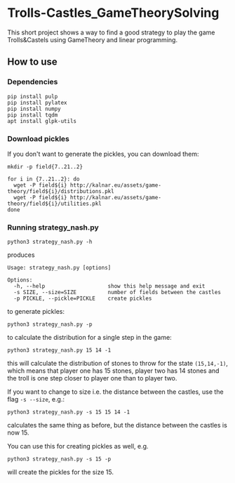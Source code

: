 # Trolls-Castles_GameTheorySolving
This short project shows a way to find a good strategy to play the game Trolls&Castels using GameTheory and linear programming.


## How to use

### Dependencies

```shell
pip install pulp
pip install pylatex
pip install numpy
pip install tqdm
apt install glpk-utils 
```

### Download pickles

If you don't want to generate the pickles, you can download them:

```shell
mkdir -p field{7..21..2}

for i in {7..21..2}: do
  wget -P field${i} http://kalnar.eu/assets/game-theory/field${i}/distributions.pkl 
  wget -P field${i} http://kalnar.eu/assets/game-theory/field${i}/utilities.pkl 
done
```

### Running strategy_nash.py

```shell
python3 strategy_nash.py -h
```
produces

```
Usage: strategy_nash.py [options]

Options:
  -h, --help                    show this help message and exit
  -s SIZE, --size=SIZE          number of fields between the castles
  -p PICKLE, --pickle=PICKLE    create pickles
```


to generate pickles:

```shel
python3 strategy_nash.py -p
```

to calculate the distribution for a single step in the game:

```shell
python3 strategy_nash.py 15 14 -1
```

this will calculate the distribution of stones to throw for the state
``(15,14,-1)``, which means that player one has 15 stones, player two has 14
stones and the troll is one step closer to player one than to player two.

If you want to change to size i.e. the distance between the castles, use
the flag ``-s --size``, e.g.:

```shell
python3 strategy_nash.py -s 15 15 14 -1
```

calculates the same thing as before, but the distance between the castles is
now 15.

You can use this for creating pickles as well, e.g.

```shell
python3 strategy_nash.py -s 15 -p
```

will create the pickles for the size 15.
